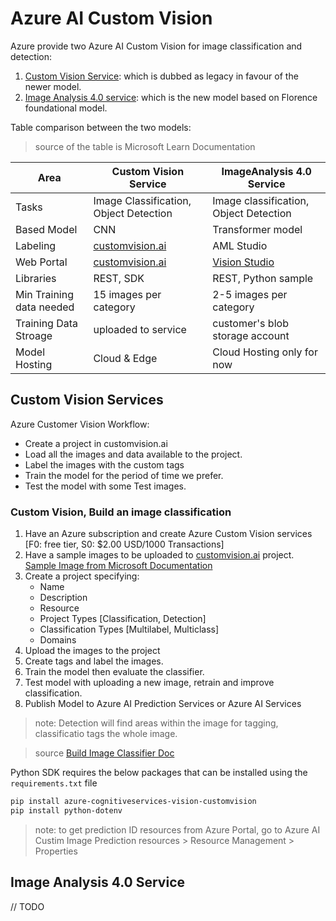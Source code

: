# Azure AI Custom Vision

Azure provide two Azure AI Custom Vision for image classification and detection:

1. [Custom Vision Service](https://learn.microsoft.com/en-us/azure/ai-services/custom-vision-service/overview): which is dubbed as legacy in favour of the newer model.
2. [Image Analysis 4.0 service](https://learn.microsoft.com/en-us/azure/ai-services/computer-vision/concept-model-customization): which is the new model based on Florence foundational model.

Table comparison between the two models:
> source of the table is Microsoft Learn Documentation

|Area|Custom Vision Service|ImageAnalysis 4.0 Service|
|----|----|----|
|Tasks|Image Classification, Object Detection|Image classification, Object Detection|
|Based Model|CNN|Transformer model|
|Labeling|[customvision.ai](https://www.customvision.ai/)|AML Studio|
|Web Portal|[customvision.ai](https://www.customvision.ai/)|[Vision Studio](https://portal.vision.cognitive.azure.com/gallery/featured)|
|Libraries|REST, SDK|REST, Python sample|
|Min Training data needed| 15 images per category| 2-5 images per category|
|Training Data Stroage|uploaded to service|customer's blob storage account|
|Model Hosting| Cloud & Edge|Cloud Hosting only for now|

## Custom Vision Services

Azure Customer Vision Workflow:
- Create a project in customvision.ai
- Load all the images and data available to the project.
- Label the images with the custom tags
- Train the model for the period of time we prefer.
- Test the model with some Test images.

### Custom Vision, Build an image classification

1. Have an Azure subscription and create Azure Custom Vision services [F0: free tier, S0: $2.00 USD/1000 Transactions]
2. Have a sample images to be uploaded to [customvision.ai](customvision.ai) project. [Sample Image from Microsoft Documentation](https://github.com/Azure-Samples/cognitive-services-sample-data-files/tree/master/CustomVision/ImageClassification/Images)
3. Create a project specifying:
    - Name
    - Description 
    - Resource
    - Project Types [Classification, Detection]
    - Classification Types [Multilabel, Multiclass] 
    - Domains
4. Upload the images to the project
5. Create tags and label the images.
6. Train the model then evaluate the classifier. 
7. Test model with uploading a new image, retrain and improve classification.
8. Publish Model to Azure AI Prediction Services or Azure AI Services

> note: Detection will find areas within the image for tagging, classificatio tags the whole image.

> source  [Build Image Classifier Doc](https://learn.microsoft.com/en-us/azure/ai-services/custom-vision-service/getting-started-build-a-classifier)

Python SDK requires the below packages that can be installed using the `requirements.txt` file

```bash
pip install azure-cognitiveservices-vision-customvision
pip install python-dotenv
```
> note: to get prediction ID resources from Azure Portal, go to Azure AI Custim Image Prediction resources > Resource Management > Properties

## Image Analysis 4.0 Service

// TODO